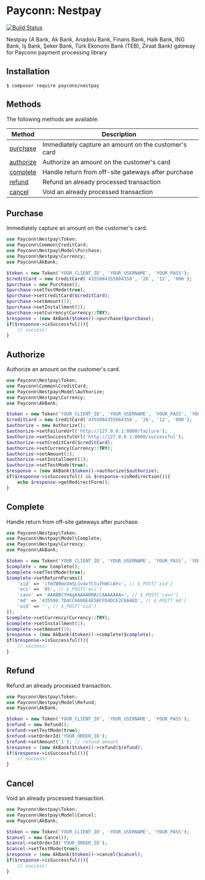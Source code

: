 # Payconn: Nestpay

[![Build Status](https://travis-ci.com/payconn/nestpay.svg?branch=master)](https://travis-ci.com/payconn/nestpay)

Nestpay (A Bank, Ak Bank, Anadolu Bank, Finans Bank, Halk Bank, ING Bank, İş Bank, Şeker Bank, Türk Ekonomi Bank (TEB), Ziraat Bank) gateway for Payconn payment processing library

## Installation

    $ composer require payconn/nestpay


## Methods

The following methods are available:

Method | Description
--- | --- 
[purchase](#purchase)| Immediately capture an amount on the customer's card
[authorize](#authorize)| Authorize an amount on the customer's card
[complete](#complete)| Handle return from off-site gateways after purchase
[refund](#refund)| Refund an already processed transaction
[cancel](#cancel)| Void an already processed transaction

## Purchase

Immediately capture an amount on the customer's card.

```php
use Payconn\Nestpay\Token;
use Payconn\Common\CreditCard;
use Payconn\Nestpay\Model\Purchase;
use Payconn\Nestpay\Currency;
use Payconn\AkBank;

$token = new Token('YOUR_CLIENT_ID', 'YOUR_USERNAME', 'YOUR_PASS');
$creditCard = new CreditCard('4355084355084358', '26', '12', '000');
$purchase = new Purchase();
$purchase->setTestMode(true);
$purchase->setCreditCard($creditCard);
$purchase->setAmount(1);
$purchase->setInstallment(1);
$purchase->setCurrency(Currency::TRY);
$response = (new AkBank($token))->purchase($purchase);
if($response->isSuccessful()){
    // success!
}
```

## Authorize

Authorize an amount on the customer's card.

```php
use Payconn\Nestpay\Token;
use Payconn\Common\CreditCard;
use Payconn\Nestpay\Model\Authorize;
use Payconn\Nestpay\Currency;
use Payconn\AkBank;

$token = new Token('YOUR_CLIENT_ID', 'YOUR_USERNAME', 'YOUR_PASS', 'YOUR_STORE_KEY');
$creditCard = new CreditCard('4355084355084358', '26', '12', '000');
$authorize = new Authorize();
$authorize->setFailureUrl('http://127.0.0.1:8000/failure');
$authorize->setSuccessfulUrl('http://127.0.0.1:8000/successful');
$authorize->setCreditCard($creditCard);
$authorize->setCurrency(Currency::TRY);
$authorize->setAmount(1);
$authorize->setInstallment(1);
$authorize->setTestMode(true);
$response = (new AkBank($token))->authorize($authorize);
if($response->isSuccessful() && $response->isRedirection()){
    echo $response->getRedirectForm();
}
```

## Complete

Handle return from off-site gateways after purchase.

```php
use Payconn\Nestpay\Token;
use Payconn\Nestpay\Model\Complete;
use Payconn\Nestpay\Currency;
use Payconn\AkBank;

$token = new Token('YOUR_CLIENT_ID', 'YOUR_USERNAME', 'YOUR_PASS', 'YOUR_STORE_KEY');
$complete = new Complete();
$complete->setTestMode(true);
$complete->setReturnParams([
    'xid' => 'ifmTW9moVmSL1v4v7CtufhWCcAY=', // $_POST['xid']
    'eci' => '05', // $_POST['eci']
    'cavv' => 'AAABBCYHAgAAAAARMAcCAAAAAAA=', // $_POST['cavv']
    'md' => '435508:7D4CC6608E4E5BCFD4DCE2C6A4ED', // $_POST['md']
    'oid' => '', // $_POST['oid']
]);
$complete->setCurrency(Currency::TRY);
$complete->setInstallment(1);
$complete->setAmount(1);
$response = (new AkBank($token))->complete($complete);
if($response->isSuccessful()){
    // success!
}
```

## Refund

Refund an already processed transaction.

```php
use Payconn\Nestpay\Token;
use Payconn\Nestpay\Model\Refund;
use Payconn\AkBank;

$token = new Token('YOUR_CLIENT_ID', 'YOUR_USERNAME', 'YOUR_PASS');
$refund = new Refund();
$refund->setTestMode(true);
$refund->setOrderId('YOUR_ORDER_ID');
$refund->setAmount('1'); // refund amount
$response = (new AkBank($token))->refund($refund);
if($response->isSuccessful()){
    // success!
}
```

## Cancel

Void an already processed transaction.

```php
use Payconn\Nestpay\Token;
use Payconn\Nestpay\Model\Cancel;
use Payconn\AkBank;

$token = new Token('YOUR_CLIENT_ID', 'YOUR_USERNAME', 'YOUR_PASS');
$cancel = new Cancel();
$cancel->setOrderId('YOUR_ORDER_ID');
$cancel->setTestMode(true);
$response = (new AkBank($token))->cancel($cancel);
if($response->isSuccessful()){
    // success!
}
```

